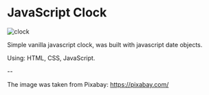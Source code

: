 # JavaScript Clock

![clock](https://user-images.githubusercontent.com/54534609/86389537-1a94c200-bc9f-11ea-95a5-4750cf7d9f8b.png)

Simple vanilla javascript clock, was built with javascript date objects.

Using: HTML, CSS, JavaScript.

-- 

The image was taken from Pixabay: https://pixabay.com/
